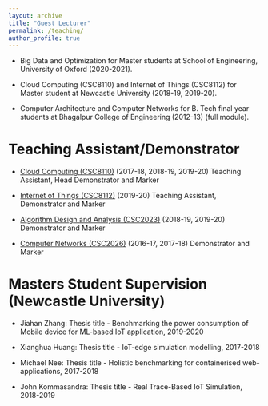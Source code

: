 ```yaml
---
layout: archive
title: "Guest Lecturer"
permalink: /teaching/
author_profile: true
---
```


* Big Data and Optimization for Master students at School of Engineering, University of Oxford (2020-2021).

* Cloud Computing (CSC8110) and Internet of Things (CSC8112) for Master student at Newcastle University (2018-19, 2019-20). 

* Computer Architecture and Computer Networks for B. Tech final year students at Bhagalpur College of Engineering (2012-13) (full module).



Teaching Assistant/Demonstrator
======
* [Cloud Computing (CSC8110)](https://www.ncl.ac.uk/module-catalogue/module.php?code=CSC8110) (2017-18, 2018-19, 2019-20)
Teaching Assistant, Head Demonstrator and Marker

* [Internet of Things (CSC8112)](https://www.ncl.ac.uk/module-catalogue/module.php?code=CSC8112) (2019-20)
Teaching Assistant, Demonstrator and Marker

* [Algorithm Design and Analysis (CSC2023)](https://www.ncl.ac.uk/module-catalogue/module.php?code=CSC2023) (2018-19, 2019-20)
Demonstrator and Marker

* [Computer Networks (CSC2026)](https://www.ncl.ac.uk/module-catalogue/module.php?code=CSC2026) (2016-17, 2017-18)
Demonstrator and Marker




Masters Student Supervision (Newcastle University)
======
* Jiahan Zhang: Thesis title - Benchmarking the power consumption of Mobile device for ML-based IoT application, 2019-2020

* Xianghua Huang: Thesis title - IoT-edge simulation modelling, 2017-2018

* Michael Nee: Thesis title - Holistic benchmarking for containerised web-applications, 2017-2018

* John Kommasandra: Thesis title - Real Trace-Based IoT Simulation, 2018-2019



